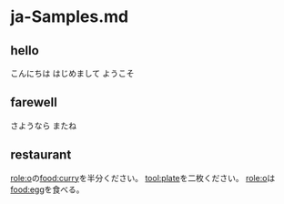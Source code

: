 # ja-Samples.md
## hello
こんにちは 
はじめまして
ようこそ

## farewell
さようなら
またね

## restaurant
[role:o](あなた)の[food:curry](カレー)を半分ください。
[tool:plate](お皿)を二枚ください。
[role:o](彼女)は[food:egg](卵)を食べる。

